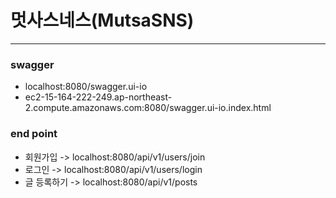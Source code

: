 # 멋사스네스(MutsaSNS)

--------------
### swagger

- localhost:8080/swagger.ui-io
- ec2-15-164-222-249.ap-northeast-2.compute.amazonaws.com:8080/swagger.ui-io.index.html

### end point

- 회원가입 ->
localhost:8080/api/v1/users/join
- 로그인 -> localhost:8080/api/v1/users/login
- 글 등록하기 -> localhost:8080/api/v1/posts
